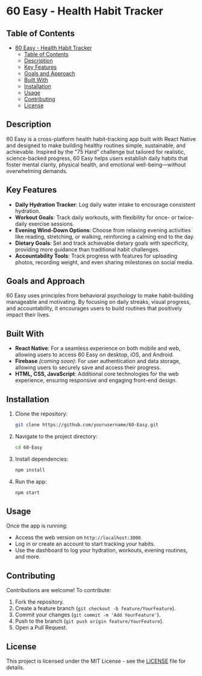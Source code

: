 
# 60 Easy - Health Habit Tracker

## Table of Contents
- [60 Easy - Health Habit Tracker](#60-easy---health-habit-tracker)
  - [Table of Contents](#table-of-contents)
  - [Description](#description)
  - [Key Features](#key-features)
  - [Goals and Approach](#goals-and-approach)
  - [Built With](#built-with)
  - [Installation](#installation)
  - [Usage](#usage)
  - [Contributing](#contributing)
  - [License](#license)

## Description

60 Easy is a cross-platform health habit-tracking app built with React Native and designed to make building healthy routines simple, sustainable, and achievable. Inspired by the "75 Hard" challenge but tailored for realistic, science-backed progress, 60 Easy helps users establish daily habits that foster mental clarity, physical health, and emotional well-being—without overwhelming demands.

## Key Features

* **Daily Hydration Tracker**: Log daily water intake to encourage consistent hydration.
* **Workout Goals**: Track daily workouts, with flexibility for once- or twice-daily exercise sessions.
* **Evening Wind-Down Options**: Choose from relaxing evening activities like reading, stretching, or walking, reinforcing a calming end to the day.
* **Dietary Goals**: Set and track achievable dietary goals with specificity, providing more guidance than traditional habit challenges.
* **Accountability Tools**: Track progress with features for uploading photos, recording weight, and even sharing milestones on social media.

## Goals and Approach

60 Easy uses principles from behavioral psychology to make habit-building manageable and motivating. By focusing on daily streaks, visual progress, and accountability, it encourages users to build routines that positively impact their lives.

## Built With

* **React Native**: For a seamless experience on both mobile and web, allowing users to access 60 Easy on desktop, iOS, and Android.
* **Firebase** *(coming soon)*: For user authentication and data storage, allowing users to securely save and access their progress.
* **HTML, CSS, JavaScript**: Additional core technologies for the web experience, ensuring responsive and engaging front-end design.

## Installation

1. Clone the repository:
   ```bash
   git clone https://github.com/yourusername/60-Easy.git
   ```
2. Navigate to the project directory:
   ```bash
   cd 60-Easy
   ```
3. Install dependencies:
   ```bash
   npm install
   ```
4. Run the app:
   ```bash
   npm start
   ```

## Usage

Once the app is running:
- Access the web version on `http://localhost:3000`.
- Log in or create an account to start tracking your habits.
- Use the dashboard to log your hydration, workouts, evening routines, and more.

## Contributing

Contributions are welcome! To contribute:
1. Fork the repository.
2. Create a feature branch (`git checkout -b feature/YourFeature`).
3. Commit your changes (`git commit -m 'Add YourFeature'`).
4. Push to the branch (`git push origin feature/YourFeature`).
5. Open a Pull Request.

## License

This project is licensed under the MIT License - see the [LICENSE](LICENSE) file for details.